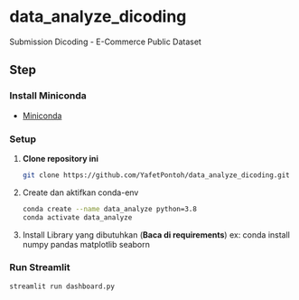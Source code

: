 # data_analyze_dicoding
Submission Dicoding - E-Commerce Public Dataset
## Step
### Install Miniconda
- [Miniconda](https://docs.anaconda.com/miniconda/)
### Setup
1. **Clone repository ini**
   ```bash
   git clone https://github.com/YafetPontoh/data_analyze_dicoding.git
2. Create dan aktifkan conda-env
   ```bash
   conda create --name data_analyze python=3.8
   conda activate data_analyze
4. Install Library yang dibutuhkan (**Baca di requirements**)
   ex: conda install numpy pandas matplotlib seaborn
### Run Streamlit
```bash
streamlit run dashboard.py

